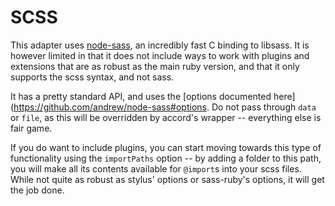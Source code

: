 SCSS
====

This adapter uses [node-sass](), an incredibly fast C binding to libsass. It is however limited in that it does not include ways to work with plugins and extensions that are as robust as the main ruby version, and that it only supports the scss syntax, and not sass.

It has a pretty standard API, and uses the [options documented here](https://github.com/andrew/node-sass#options. Do not pass through `data` or `file`, as this will be overridden by accord's wrapper -- everything else is fair game.

If you do want to include plugins, you can start moving towards this type of functionality using the `importPaths` option -- by adding a folder to this path, you will make all its contents available for `@import`s into your scss files. While not quite as robust as stylus' options or sass-ruby's options, it will get the job done.
